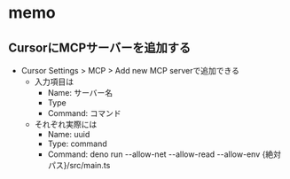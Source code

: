 
# memo

## CursorにMCPサーバーを追加する

- Cursor Settings > MCP > Add new MCP serverで追加できる
  - 入力項目は
    - Name: サーバー名
    - Type
    - Command: コマンド
  - それぞれ実際には
    - Name: uuid
    - Type: command
    - Command: deno run --allow-net --allow-read --allow-env {絶対パス}/src/main.ts


